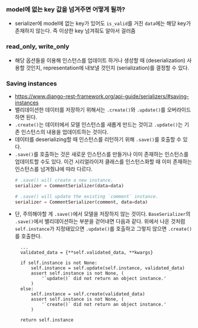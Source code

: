 ### model에 없는 key 값을 넘겨주면 어떻게 될까?
- serializer에 model에 없는 key가 있어도 `is_valid`를 거친 `data`에는 해당 key가 존재하지 않는다. 즉 이상한 key 넘겨줘도 알아서 걸러줌

### read_only, write_only
- 해당 옵션들을 이용해 인스턴스를 업데이트 하거나 생성할 때 (deserialization) 사용할 것인지, representation에 내보낼 것인지 (serialization)를 결정할 수 있다.

### Saving instances
- https://www.django-rest-framework.org/api-guide/serializers/#saving-instances
- 밸리데이션한 데이터를 저장하기 위해서는 `.create()`와 `.update()`를 오버라이드하면 된다.
- `.create()`는 데이터에서 모델 인스턴스를 새롭게 만드는 것이고 `.update()`는 기존 인스턴스의 내용을 업데이트하는 것이다.
- 데이터를 deserializing할 때 인스턴스를 리턴하기 위해 `.save()`를 호출할 수 있다.
- `.save()`를 호출하는 것은 새로운 인스턴스를 만들거나 이미 존재하는 인스턴스를 업데이트할 수도 있다. 이건 시리얼라이저 클래스를 인스턴스화할 때 이미 존재하는 인스턴스를 넘겨줬냐에 따라 다르다.
    ```python
    # .save() will create a new instance.
    serializer = CommentSerializer(data=data)

    # .save() will update the existing `comment` instance.
    serializer = CommentSerializer(comment, data=data)
    ```
- 단, 주의해야할 게 `.save()`에서 모델을 저장하지 않는 것이다. `BaseSerializer`의 `.save()`에서 밸리데이션하는 부분을 걷어내면 다음과 같다. 위에서 나온 것처럼 `self.instance`가 지정돼있으면 `.update()`를 호출하고 그렇지 않으면 `.create()`를 호출한다.
  ```
    ...
    validated_data = {**self.validated_data, **kwargs}

    if self.instance is not None:
        self.instance = self.update(self.instance, validated_data)
        assert self.instance is not None, (
            '`update()` did not return an object instance.'
        )
    else:
        self.instance = self.create(validated_data)
        assert self.instance is not None, (
            '`create()` did not return an object instance.'
        )

    return self.instance
  ```